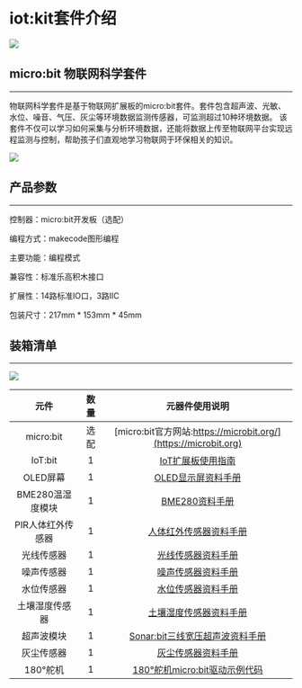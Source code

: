 ﻿---
sidebar_position: 1
---

# iot:kit套件介绍

![](https://wiki-media-ef.oss-cn-hongkong.aliyuncs.com/docs/microbit/wisdom-life/microbit-smart-science-iot-kit/images/iot_kit_03.jpg)

## micro:bit 物联网科学套件
---
物联网科学套件是基于物联网扩展板的micro:bit套件。套件包含超声波、光敏、水位、噪音、气压、灰尘等环境数据监测传感器，可监测超过10种环境数据。
该套件不仅可以学习如何采集与分析环境数据，还能将数据上传至物联网平台实现远程监测与控制，帮助孩子们直观地学习物联网于环保相关的知识。


![](https://wiki-media-ef.oss-cn-hongkong.aliyuncs.com/docs/microbit/wisdom-life/microbit-smart-science-iot-kit/images/iot_kit_04.jpg)


## 产品参数
---
控制器：micro:bit开发板（选配）

编程方式：makecode图形编程

主要功能：编程模式

兼容性：标准乐高积木接口

扩展性：14路标准IO口，3路IIC

包装尺寸：217mm * 153mm * 45mm


## 装箱清单
---

![](https://wiki-media-ef.oss-cn-hongkong.aliyuncs.com/docs/microbit/wisdom-life/microbit-smart-science-iot-kit/images/iot_kit_02.jpg)

|元件|数量|元器件使用说明|
|:-:|:-:|:-:|
|micro:bit| 选 配 |[micro:bit官方网站:https://microbit.org/](https://microbit.org)|
|IoT:bit|1|[IoT扩展板使用指南](http://www.elecfreaks.com/learn-cn/microbitKit/iot_kit/iot_bit.html)|
|OLED屏幕|1|[OLED显示屏资料手册](http://www.elecfreaks.com/learn-cn/microbitOctopus/output/octopus_ef03155.html)|
|BME280温湿度模块|1|[BME280资料手册](http://www.elecfreaks.com/learn-cn/microbitOctopus/sensor/octopus_ef04087.html)|
|PIR人体红外传感器|1|[人体红外传感器资料手册](http://www.elecfreaks.com/learn-cn/microbitOctopus/sensor/octopus_ef04055.html)|
|光线传感器|1|[光线传感器资料手册](http://www.elecfreaks.com/learn-cn/microbitOctopus/sensor/octopus_ef04032.html)|
|噪声传感器|1|[噪声传感器资料手册](http://www.elecfreaks.com/learn-cn/microbitOctopus/sensor/octopus_ef04081.html)|
|水位传感器|1|[水位传感器资料手册](http://www.elecfreaks.com/learn-cn/microbitOctopus/sensor/octopus_ef04094.html)|
|土壤湿度传感器|1|[土壤湿度传感器资料手册](http://www.elecfreaks.com/learn-cn/microbitOctopus/sensor/octopus_ef04027.html)|
|超声波模块|1|[Sonar:bit三线宽压超声波资料手册](http://www.elecfreaks.com/learn-cn/microbitOctopus/sensor/sonar_bit.html)|
|灰尘传感器|1|[灰尘传感器资料手册](http://www.elecfreaks.com/learn-cn/microbitOctopus/sensor/octopus_ef11083.html)|
|180°舵机|1|[180°舵机micro:bit驱动示例代码](https://makecode.microbit.org/_3R4bPr75P4jJ)|
